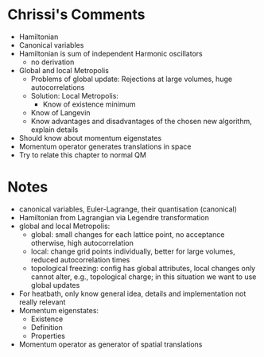# Chrissi's Comments

- Hamiltonian
- Canonical variables
- Hamiltonian is sum of independent Harmonic oscillators
	- no derivation
- Global and local Metropolis
	- Problems of global update: Rejections at large volumes, huge autocorrelations
	- Solution: Local Metropolis:
		- Know of existence minimum
	- Know of Langevin
	- Know advantages and disadvantages of the chosen new algorithm, explain details
- Should know about momentum eigenstates
- Momentum operator generates translations in space
- Try to relate this chapter to normal QM


# Notes

- canonical variables, Euler-Lagrange, their quantisation (canonical)
- Hamiltonian from Lagrangian via Legendre transformation
- global and local Metropolis:
	- global: small changes for each lattice point, no acceptance otherwise, high autocorrelation
	- local: change grid points individually, better for large volumes, reduced autocorrelation times
	- topological freezing: config has global attributes, local changes only cannot alter, e.g., topological charge; in this situation we want to use global updates
- For heatbath, only know general idea, details and implementation not really relevant
- Momentum eigenstates:
	- Existence
	- Definition
	- Properties
- Momentum operator as generator of spatial translations